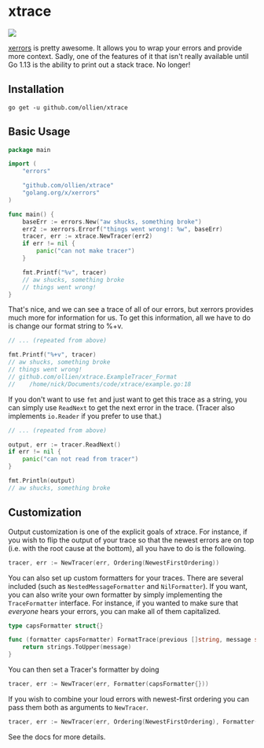 # xtrace

[![](https://godoc.org/github.com/ollien/xtrace?status.svg)](http://godoc.org/github.com/ollien/xtrace)

[xerrors](https://godoc.org/golang.org/x/xerrors) is pretty awesome. It allows you to wrap your errors and provide more context. Sadly, one of the features of it that isn't really available until Go 1.13 is the ability to print out a stack trace. No longer!

## Installation

`go get -u github.com/ollien/xtrace`

## Basic Usage

```go
package main

import (
	"errors"

	"github.com/ollien/xtrace"
	"golang.org/x/xerrors"
)

func main() {
	baseErr := errors.New("aw shucks, something broke")
	err2 := xerrors.Errorf("things went wrong!: %w", baseErr)
	tracer, err := xtrace.NewTracer(err2)
	if err != nil {
		panic("can not make tracer")
	}

	fmt.Printf("%v", tracer)
	// aw shucks, something broke
	// things went wrong!
}
```

That's nice, and we can see a trace of all of our errors, but xerrors provides much more for information for us. To get this information, all we have to do is change our format string to %+v.

```go
// ... (repeated from above)

fmt.Printf("%+v", tracer)
// aw shucks, something broke
// things went wrong!
// github.com/ollien/xtrace.ExampleTracer_Format
//    /home/nick/Documents/code/xtrace/example.go:18
```

If you don't want to use `fmt` and just want to get this trace as a string, you can simply use `ReadNext` to get the next error in the trace. (Tracer also implements `io.Reader` if you prefer to use that.)

```go
// ... (repeated from above)

output, err := tracer.ReadNext()
if err != nil {
	panic("can not read from tracer")
}

fmt.Println(output)
// aw shucks, something broke
```

## Customization

Output customization is one of the explicit goals of xtrace. For instance, if you wish to flip the output of your trace so that the newest errors are on top (i.e. with the root cause at the bottom), all you have to do is the following.
```go
tracer, err := NewTracer(err, Ordering(NewestFirstOrdering))
```

You can also set up custom formatters for your traces. There are several included (such as `NestedMessageFormatter` and `NilFormatter`). If you want, you can also write your own formatter by simply implementing the `TraceFormatter` interface. For instance, if you wanted to make sure that _everyone_ hears your errors, you can make all of them capitalized.

```go
type capsFormatter struct{}

func (formatter capsFormatter) FormatTrace(previous []string, message string) string {
	return strings.ToUpper(message)
}
```

You can then set a Tracer's formatter by doing
```go
tracer, err := NewTracer(err, Formatter(capsFormatter{}))
```

If you wish to combine your loud errors with newest-first ordering you can pass them both as arguments to `NewTracer`.

```go
tracer, err := NewTracer(err, Ordering(NewestFirstOrdering), Formatter(capsFormatter{}))
```

See the docs for more details.
